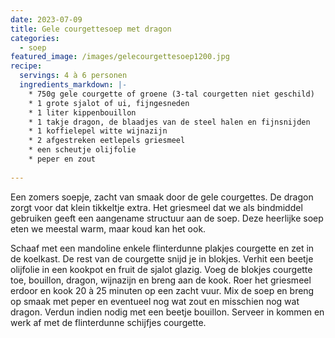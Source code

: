 ```yaml
---
date: 2023-07-09
title: Gele courgettesoep met dragon
categories:
  - soep
featured_image: /images/gelecourgettesoep1200.jpg
recipe:
  servings: 4 à 6 personen
  ingredients_markdown: |-
    * 750g gele courgette of groene (3-tal courgetten niet geschild)
    * 1 grote sjalot of ui, fijngesneden
    * 1 liter kippenbouillon
    * 1 takje dragon, de blaadjes van de steel halen en fijnsnijden
    * 1 koffielepel witte wijnazijn
    * 2 afgestreken eetlepels griesmeel
    * een scheutje olijfolie
    * peper en zout
    
---
```

Een zomers soepje, zacht van smaak door de gele courgettes. De dragon zorgt voor dat klein tikkeltje extra. Het griesmeel dat we als bindmiddel gebruiken geeft een aangename structuur aan de soep. 
Deze heerlijke soep eten we meestal warm, maar koud kan het ook.

<!--more-->

Schaaf met een mandoline enkele flinterdunne plakjes courgette en zet in de koelkast. 
De rest van de courgette snijd je in blokjes.
Verhit een beetje olijfolie in een kookpot en fruit de sjalot glazig.
Voeg de blokjes courgette toe, bouillon, dragon, wijnazijn en breng aan de kook.
Roer het griesmeel erdoor en kook 20 à 25 minuten op een zacht vuur.
Mix de soep en breng op smaak met peper en eventueel nog wat zout en misschien nog wat dragon.
Verdun indien nodig met een beetje bouillon.
Serveer in kommen en werk af met de flinterdunne schijfjes courgette.



